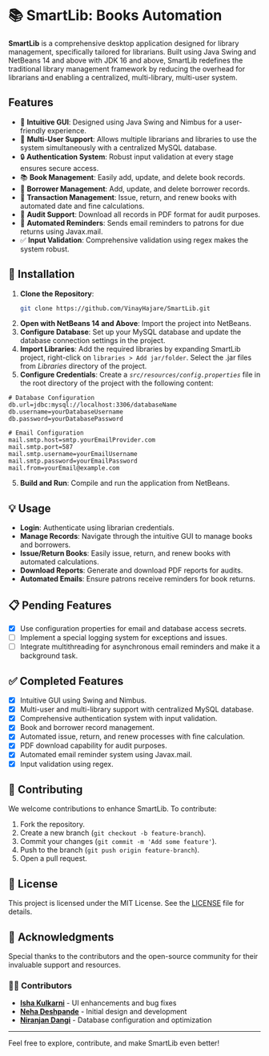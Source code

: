 # 📚 SmartLib: Books Automation

**SmartLib** is a comprehensive desktop application designed for library management, specifically tailored for librarians. Built using Java Swing and NetBeans 14 and above with JDK 16 and above, SmartLib redefines the traditional library management framework by reducing the overhead for librarians and enabling a centralized, multi-library, multi-user system.

## Features

- 🎨 **Intuitive GUI**: Designed using Java Swing and Nimbus for a user-friendly experience.
- 👥 **Multi-User Support**: Allows multiple librarians and libraries to use the system simultaneously with a centralized MySQL database.
- 🔒 **Authentication System**: Robust input validation at every stage ensures secure access.
- 📚 **Book Management**: Easily add, update, and delete book records.
- 👤 **Borrower Management**: Add, update, and delete borrower records.
- 🔄 **Transaction Management**: Issue, return, and renew books with automated date and fine calculations.
- 📄 **Audit Support**: Download all records in PDF format for audit purposes.
- 📧 **Automated Reminders**: Sends email reminders to patrons for due returns using Javax.mail.
- ✅ **Input Validation**: Comprehensive validation using regex makes the system robust.

## 🚀 Installation

1. **Clone the Repository**:
    ```bash
    git clone https://github.com/VinayHajare/SmartLib.git
    ```
2. **Open with NetBeans 14 and Above**: Import the project into NetBeans.
3. **Configure Database**: Set up your MySQL database and update the database connection settings in the project.
4. **Import Libraries**: Add the required libraries by expanding SmartLib project, right-click on `libraries > Add jar/folder`. Select the .jar files from *Libraries* directory of the project.
5. **Configure Credentials**: Create a *`src/resources/config.properties`* file in the root directory of the project with the following content:

```properties
# Database Configuration
db.url=jdbc:mysql://localhost:3306/databaseName
db.username=yourDatabaseUsername
db.password=yourDatabasePassword

# Email Configuration
mail.smtp.host=smtp.yourEmailProvider.com
mail.smtp.port=587
mail.smtp.username=yourEmailUsername
mail.smtp.password=yourEmailPassword
mail.from=yourEmail@example.com
```
5. **Build and Run**: Compile and run the application from NetBeans.

## 💡 Usage

- **Login**: Authenticate using librarian credentials.
- **Manage Records**: Navigate through the intuitive GUI to manage books and borrowers.
- **Issue/Return Books**: Easily issue, return, and renew books with automated calculations.
- **Download Reports**: Generate and download PDF reports for audits.
- **Automated Emails**: Ensure patrons receive reminders for book returns.

## 📋 Pending Features

- [x] Use configuration properties for email and database access secrets.
- [ ] Implement a special logging system for exceptions and issues.
- [ ] Integrate multithreading for asynchronous email reminders and make it a background task.

## ✅ Completed Features

- [x] Intuitive GUI using Swing and Nimbus.
- [x] Multi-user and multi-library support with centralized MySQL database.
- [x] Comprehensive authentication system with input validation.
- [x] Book and borrower record management.
- [x] Automated issue, return, and renew processes with fine calculation.
- [x] PDF download capability for audit purposes.
- [x] Automated email reminder system using Javax.mail.
- [x] Input validation using regex.

## 🤝 Contributing

We welcome contributions to enhance SmartLib. To contribute:

1. Fork the repository.
2. Create a new branch (`git checkout -b feature-branch`).
3. Commit your changes (`git commit -m 'Add some feature'`).
4. Push to the branch (`git push origin feature-branch`).
5. Open a pull request.

## 📜 License

This project is licensed under the MIT License. See the [LICENSE](LICENSE) file for details.

## 🙏 Acknowledgments

Special thanks to the contributors and the open-source community for their invaluable support and resources.

### 🧑‍💻 Contributors
- **[Isha Kulkarni](https://github.com/ishakulkarni23)** - UI enhancements and bug fixes
- **[Neha Deshpande](https://github.com/NehaManishDeshpande)** - Initial design and development 
- **[Niranjan Dangi](https://github.com/NiranjanDangi)** - Database configuration and optimization

---

Feel free to explore, contribute, and make SmartLib even better!
